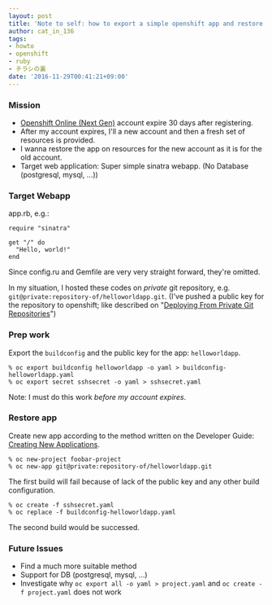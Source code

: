 ```yaml
---
layout: post
title: 'Note to self: how to export a simple openshift app and restore to another project'
author: cat_in_136
tags:
- howto
- openshift
- ruby
- チラシの裏
date: '2016-11-29T00:41:21+09:00'
---
```


### Mission

 * [Openshift Online (Next Gen)][openshift-devpreview] account expire 30 days after registering.
 * After my account expires, I'll a new account and then a fresh set of resources is provided.
 * I wanna restore the app on resources for the new account as it is for the old account.
 * Target web application: Super simple sinatra webapp. (No Database (postgresql, mysql, ...))

### Target Webapp

app.rb, e.g.:

    require "sinatra"

    get "/" do
      "Hello, world!"
    end

Since config.ru and Gemfile are very very straight forward, they're omitted.


In my situation, I hosted these codes on *private* git repository, e.g. `git@private:repository-of/helloworldapp.git`.
(I've pushed a public key for the repository to openshift;
like described on "[Deploying From Private Git Repositories][deploying-from-private-git]")

### Prep work

Export the `buildconfig` and the public key for the app: `helloworldapp`.

    % oc export buildconfig helloworldapp -o yaml > buildconfig-helloworldapp.yaml
    % oc export secret sshsecret -o yaml > sshsecret.yaml

Note: I must do this work *before my account expires*.

### Restore app

Create new app according to the method written on the Developer Guide:
[Creating New Applications][creating-new-applications].

    % oc new-project foobar-project
    % oc new-app git@private:repository-of/helloworldapp.git

The first build will fail because of lack of the public key and any other build configuration.

    % oc create -f sshsecret.yaml
    % oc replace -f buildconfig-helloworldapp.yaml

The second build would be successed.

### Future Issues

 * Find a much more suitable method
 * Support for DB (postgresql, mysql, ...)
 * Investigate why `oc export all -o yaml > project.yaml` and `oc create -f project.yaml` does not work

[openshift-devpreview]: https://www.openshift.com/devpreview/index.html
[deploying-from-private-git]: https://blog.openshift.com/deploying-from-private-git-repositories/
[creating-new-applications]: https://docs.openshift.org/latest/dev_guide/new_app.html
